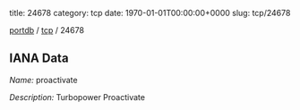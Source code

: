 title: 24678
category: tcp
date: 1970-01-01T00:00:00+0000
slug: tcp/24678

[portdb](/) / [tcp](/category/tcp.html) / 24678


## IANA Data

_Name:_ proactivate

_Description:_ Turbopower Proactivate


